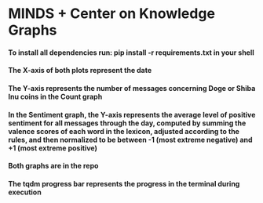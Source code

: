 # MINDS + Center on Knowledge Graphs
#### To install all dependencies run: pip install -r requirements.txt in your shell
#### The X-axis of both plots represent the date
#### The Y-axis represents the number of messages concerning Doge or Shiba Inu coins in the Count graph
#### In the Sentiment graph, the Y-axis represents the average level of positive sentiment for all messages through the day, computed by summing the valence scores of each word in the lexicon, adjusted according to the rules, and then normalized to be between -1 (most extreme negative) and +1 (most extreme positive)
#### Both graphs are in the repo
#### The tqdm progress bar represents the progress in the terminal during execution
